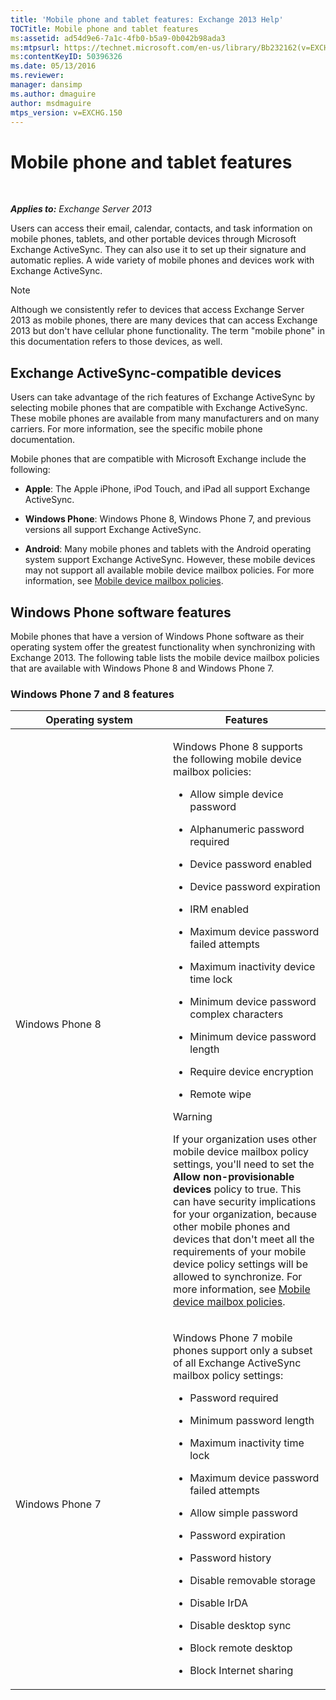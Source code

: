 ```yaml
---
title: 'Mobile phone and tablet features: Exchange 2013 Help'
TOCTitle: Mobile phone and tablet features
ms:assetid: ad54d9e6-7a1c-4fb0-b5a9-0b042b98ada3
ms:mtpsurl: https://technet.microsoft.com/en-us/library/Bb232162(v=EXCHG.150)
ms:contentKeyID: 50396326
ms.date: 05/13/2016
ms.reviewer: 
manager: dansimp
ms.author: dmaguire
author: msdmaguire
mtps_version: v=EXCHG.150
---
```


# Mobile phone and tablet features

 

_**Applies to:** Exchange Server 2013_


Users can access their email, calendar, contacts, and task information on mobile phones, tablets, and other portable devices through Microsoft Exchange ActiveSync. They can also use it to set up their signature and automatic replies. A wide variety of mobile phones and devices work with Exchange ActiveSync.


> [!NOTE]
> Although we consistently refer to devices that access Exchange Server 2013 as mobile phones, there are many devices that can access Exchange 2013 but don't have cellular phone functionality. The term "mobile phone" in this documentation refers to those devices, as well.



## Exchange ActiveSync-compatible devices

Users can take advantage of the rich features of Exchange ActiveSync by selecting mobile phones that are compatible with Exchange ActiveSync. These mobile phones are available from many manufacturers and on many carriers. For more information, see the specific mobile phone documentation.

Mobile phones that are compatible with Microsoft Exchange include the following:

  - **Apple**: The Apple iPhone, iPod Touch, and iPad all support Exchange ActiveSync.

  - **Windows Phone**: Windows Phone 8, Windows Phone 7, and previous versions all support Exchange ActiveSync.

  - **Android**: Many mobile phones and tablets with the Android operating system support Exchange ActiveSync. However, these mobile devices may not support all available mobile device mailbox policies. For more information, see [Mobile device mailbox policies](mobile-device-mailbox-policies-exchange-2013-help.md).

## Windows Phone software features

Mobile phones that have a version of Windows Phone software as their operating system offer the greatest functionality when synchronizing with Exchange 2013. The following table lists the mobile device mailbox policies that are available with Windows Phone 8 and Windows Phone 7.

### Windows Phone 7 and 8 features

<table>
<colgroup>
<col style="width: 50%" />
<col style="width: 50%" />
</colgroup>
<thead>
<tr class="header">
<th>Operating system</th>
<th>Features</th>
</tr>
</thead>
<tbody>
<tr class="odd">
<td><p>Windows Phone 8</p></td>
<td><p>Windows Phone 8 supports the following mobile device mailbox policies:</p>
<ul>
<li><p>Allow simple device password</p></li>
<li><p>Alphanumeric password required</p></li>
<li><p>Device password enabled</p></li>
<li><p>Device password expiration</p></li>
<li><p>IRM enabled</p></li>
<li><p>Maximum device password failed attempts</p></li>
<li><p>Maximum inactivity device time lock</p></li>
<li><p>Minimum device password complex characters</p></li>
<li><p>Minimum device password length</p></li>
<li><p>Require device encryption</p></li>
<li><p>Remote wipe</p></li>
</ul>

> [!WARNING]
> If your organization uses other mobile device mailbox policy settings, you'll need to set the <STRONG>Allow non-provisionable devices</STRONG> policy to true. This can have security implications for your organization, because other mobile phones and devices that don't meet all the requirements of your mobile device policy settings will be allowed to synchronize. For more information, see <A href="mobile-device-mailbox-policies-exchange-2013-help.md">Mobile device mailbox policies</A>.


</td>
</tr>
<tr class="even">
<td><p>Windows Phone 7</p></td>
<td><p>Windows Phone 7 mobile phones support only a subset of all Exchange ActiveSync mailbox policy settings:</p>
<ul>
<li><p>Password required</p></li>
<li><p>Minimum password length</p></li>
<li><p>Maximum inactivity time lock</p></li>
<li><p>Maximum device password failed attempts</p></li>
<li><p>Allow simple password</p></li>
<li><p>Password expiration</p></li>
<li><p>Password history</p></li>
<li><p>Disable removable storage</p></li>
<li><p>Disable IrDA</p></li>
<li><p>Disable desktop sync</p></li>
<li><p>Block remote desktop</p></li>
<li><p>Block Internet sharing</p></li>
</ul></td>
</tr>
</tbody>
</table>


